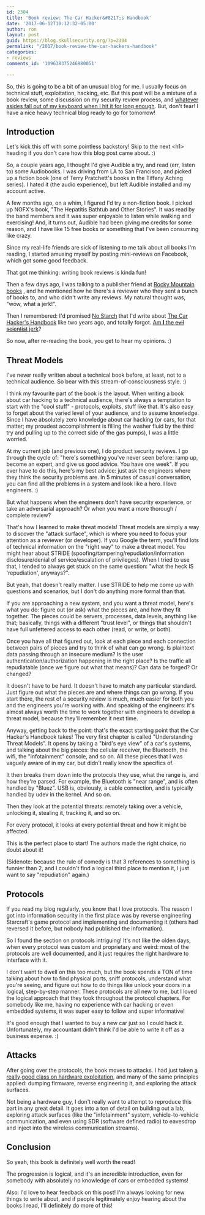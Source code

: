 ```yaml
---
id: 2304
title: 'Book review: The Car Hacker&#8217;s Handbook'
date: '2017-06-12T10:12:32-05:00'
author: ron
layout: post
guid: https://blog.skullsecurity.org/?p=2304
permalink: "/2017/book-review-the-car-hackers-handbook"
categories:
- reviews
comments_id: '109638375246980051'

---
```


So, this is going to be a bit of an unusual blog for me. I usually focus on technical stuff, exploitation, hacking, etc. But this post will be a mixture of a book review, some discussion on my security review process, and <a href='https://xkcd.com/722/'>whatever asides fall out of my keyboard when I hit it for long enough</a>. But, don't fear! I have a nice heavy technical blog ready to go for tomorrow!
<!--more-->
<h2>Introduction</h2>
 
Let's kick this off with some pointless backstory! Skip to the next &lt;h1&gt; heading if you don't care how this blog post came about. :)
 
So, a couple years ago, I thought I'd give Audible a try, and read (err, listen to) some Audiobooks. I was driving from LA to San Francisco, and picked up a fiction book (one of Terry Pratchett's books in the Tiffany Aching series). I hated it (the audio experience), but left Audible installed and my account active.
 
A few months ago, on a whim, I figured I'd try a non-fiction book. I picked up NOFX's book, "The Hepatitis Bathtub and Other Stories". It was read by the band members and it was super enjoyable to listen while walking and exercising! And, it turns out, Audible had been giving me credits for some reason, and I have like 15 free books or something that I've been consuming like crazy.
 
Since my real-life friends are sick of listening to me talk about all books I'm reading, I started amusing myself by posting mini-reviews on Facebook, which got some good feedback.
 
That got me thinking: writing book reviews is kinda fun!
 
Then a few days ago, I was talking to a publisher friend at <a href='http://rmbooks.com/'>Rocky Mountain books</a> , and he mentioned how he there's a reviewer who they sent a bunch of books to, and who didn't write any reviews. My natural thought was, "wow, what a jerk!".
 
Then I remembered: I'd promised <a href='https://www.nostarch.com/'>No Starch</a> that I'd write about <a href='https://www.nostarch.com/carhacking'>The Car Hacker's Handbook</a> like two years ago, and totally forgot. <a href='https://imgur.com/gallery/zzcET'>Am <strong>I</strong> the <s>evil scientist</s> jerk</a>?
 
So now, after re-reading the book, you get to hear my opinions. :)
 
<h2>Threat Models</h2>
 
I've never really written about a technical book before, at least, not to a technical audience. So bear with this stream-of-consciousness style. :)
 
I think my favourite part of the book is the layout. When writing a book about car hacking to a technical audience, there's always a temptation to start with the "cool stuff" - protocols, exploits, stuff like that. It's also easy to forget about the varied level of your audience, and to assume knowledge. Since I have absolutely zero knowledge about car hacking (or cars, for that matter; my proudest accomplishment is filling the washer fluid by the third try and pulling up to the correct side of the gas pumps), I was a little worried.
 
At my current job (and previous one), I do product security reviews. I go through the cycle of: "here's something you've never seen before: ramp up, become an expert, and give us good advice. You have one week". If you ever have to do this, here's my best advice: just ask the engineers where they think the security problems are. In 5 minutes of casual conversation, you can find all the problems in a system and look like a hero. I love engineers. :)
 
But what happens when the engineers don't have security experience, or take an adversarial approach? Or when you want a more thorough / complete review?
 
That's how I learned to make threat models! Threat models are simply a way to discover the "attack surface", which is where you need to focus your attention as a reviewer (or developer). If you Google the term, you'll find lots of technical information on the "right way" to make a threat model. You might hear about STRIDE (spoofing/tampering/repudiation/information disclosure/denial of service/escalation of privileges). When I tried to use that, I tended to always get stuck on the same question: "what the heck IS 'repudiation', anyways?".
 
But yeah, that doesn't really matter. I use STRIDE to help me come up with questions and scenarios, but I don't do anything more formal than that.
 
If you are approaching a new system, and you want a threat model, here's what you do: figure out (or ask) what the pieces are, and how they fit together. The pieces could be servers, processes, data levels, anything like that; basically, things with a different "trust level", or things that shouldn't have full unfettered access to each other (read, or write, or both).
 
Once you have all that figured out, look at each piece and each connection between pairs of pieces and try to think of what can go wrong. Is plaintext data passing through an insecure medium? Is the user authentication/authorization happening in the right place? Is the traffic all repudiatable (once we figure out what that means)? Can data be forged? Or changed?
 
It doesn't have to be hard. It doesn't have to match any particular standard. Just figure out what the pieces are and where things can go wrong. If you start there, the rest of a security review is much, much easier for both you and the engineers you're working with. And speaking of the engineers: it's almost always worth the time to work together with engineers to develop a threat model, because they'll remember it next time.
 
Anyway, getting back to the point: that's the exact starting point that the Car Hacker's Handbook takes! The very first chapter is called "Understanding Threat Models". It opens by taking a "bird's eye view" of a car's systems, and talking about the big pieces: the cellular receiver, the Bluetooth, the wifi, the "infotainment" console, and so on. All these pieces that I was vaguely aware of in my car, but didn't really know the specifics of.
 
It then breaks them down into the protocols they use, what the range is, and how they're parsed. For example, the Bluetooth is "near range", and is often handled by "Bluez". USB is, obviously, a cable connection, and is typically handled by udev in the kernel. And so on.
 
Then they look at the potential threats: remotely taking over a vehicle, unlocking it, stealing it, tracking it, and so on.
 
For every protocol, it looks at every potential threat and how it might be affected.
 
This is the perfect place to start! The authors made the right choice, no doubt about it!

(Sidenote: because the rule of comedy is that 3 references to something is funnier than 2, and I couldn't find a logical third place to mention it, I just want to say "repudiation" again.)
 
<h2>Protocols</h2>
 
If you read my blog regularly, you know that I love protocols. The reason I got into information security in the first place was by reverse engineering Starcraft's game protocol and implementing and documenting it (others had reversed it before, but nobody had published the information).
 
So I found the section on protocols intriguing! It's not like the olden days, when every protocol was custom and proprietary and weird: most of the protocols are well documented, and it just requires the right hardware to interface with it.
 
I don't want to dwell on this too much, but the book spends a TON of time talking about how to find physical ports, sniff protocols, understand what you're seeing, and figure out how to do things like unlock your doors in a logical, step-by-step manner. These protocols are all new to me, but I loved the logical approach that they took throughout the protocol chapters. For somebody like me, having no experience with car hacking or even embedded systems, it was super easy to follow and super informative!

It's good enough that I wanted to buy a new car just so I could hack it. Unfortunately, my accountant didn't think I'd be able to write it off as a business expense. :(
 
<h2>Attacks</h2>
 
After going over the protocols, the book moves to attacks. I had just taken <a href='http://www.sexviahex.com/'>a really good class on hardware exploitation</a>, and many of the same principles applied: dumping firmware, reverse engineering it, and exploring the attack surfaces.
 
Not being a hardware guy, I don't really want to attempt to reproduce this part in any great detail. It goes into a ton of detail on building out a lab, exploring attack surfaces (like the "infotainment" system, vehicle-to-vehicle communication, and even using SDR (software defined radio) to eavesdrop and inject into the wireless communication streams).
 
<h2>Conclusion</h2>
 
So yeah, this book is definitely well worth the read!
 
The progression is logical, and it's an incredible introduction, even for somebody with absolutely no knowledge of cars or embedded systems!
 
Also: I'd love to hear feedback on this post! I'm always looking for new things to write about, and if people legitimately enjoy hearing about the books I read, I'll definitely do more of this!

